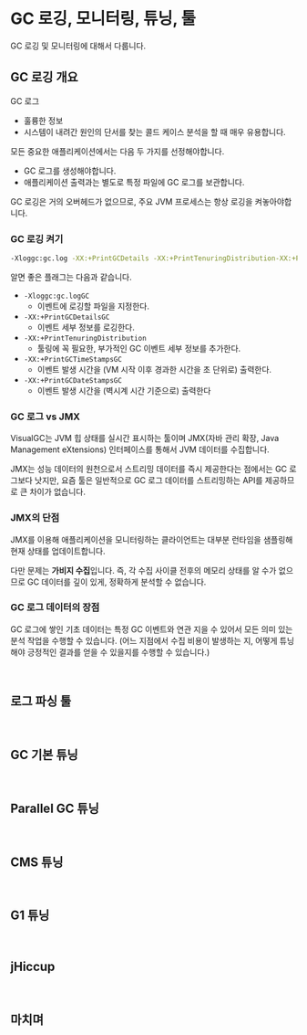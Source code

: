 # GC 로깅, 모니터링, 튜닝, 툴

GC 로깅 및 모니터링에 대해서 다룹니다.

## GC 로깅 개요

GC 로그

- 훌륭한 정보
- 시스템이 내려간 원인의 단서를 찾는 콜드 케이스 분석을 할 때 매우 유용합니다.

모든 중요한 애플리케이션에서는 다음 두 가지를 선정해야합니다.

- GC 로그를 생성해야합니다.
- 애플리케이션 출력과는 별도로 특정 파일에 GC 로그를 보관합니다.

GC 로깅은 거의 오버헤드가 없으므로, 주요 JVM 프로세스는 항상 로깅을 켜놓아야합니다.

### GC 로깅 켜기

```bash
-Xloggc:gc.log -XX:+PrintGCDetails -XX:+PrintTenuringDistribution-XX:+PrintGCTimeStamps -XX:+PrintGCDateStamps
```

알면 좋은 플래그는 다음과 같습니다.

- `-Xloggc:gc.logGC`
  - 이벤트에 로깅할 파일을 지정한다.
- `-XX:+PrintGCDetailsGC `
  - 이벤트 세부 정보를 로깅한다.
- `-XX:+PrintTenuringDistribution`
  - 툴링에 꼭 필요한, 부가적인 GC 이벤트 세부 정보를 추가한다.
- `-XX:+PrintGCTimeStampsGC`
  - 이벤트 발생 시간을 (VM 시작 이후 경과한 시간을 초 단위로) 출력한다.
- `-XX:+PrintGCDateStampsGC`
  - 이벤트 발생 시간을 (벽시계 시간 기준으로) 출력한다

### GC 로그 vs JMX

VisualGC는 JVM 힙 상태를 실시간 표시하는 툴이며 JMX(자바 관리 확장, Java Management eXtensions) 인터페이스를 통해서 JVM 데이터를 수집합니다.

JMX는 성능 데이터의 원천으로서 스트리밍 데이터를 즉시 제공한다는 점에서는 GC 로그보다 낫지만, 요즘 툴은 일반적으로 GC 로그 데이터를 스트리밍하는 API를 제공하므로 큰 차이가 없습니다.

### JMX의 단점

JMX를 이용해 애플리케이션을 모니터링하는 클라이언트는 대부분 런타임을 샘플링해 현재 상태를 업데이트합니다.

다만 문제는 **가비지 수집**입니다. 즉, 각 수집 사이클 전후의 메모리 상태를 알 수가 없으므로 GC 데이터를 깊이 있게, 정확하게 분석할 수 없습니다.

### GC 로그 데이터의 장점

GC 로그에 쌓인 기초 데이터는 특정 GC 이벤트와 연관 지을 수 있어서 모든 의미 있는 분석 작업을 수행할 수 있습니다. (어느 지점에서 수집 비용이 발생하는 지, 어떻게 튜닝해야 긍정적인 결과를 얻을 수 있을지를 수행할 수 있습니다.)

<br/>

## 로그 파싱 툴

<br/>

## GC 기본 튜닝

<br/>

## Parallel GC 튜닝

<br/>

## CMS 튜닝

<br/>

## G1 튜닝

<br/>

## jHiccup

<br/>

## 마치며
